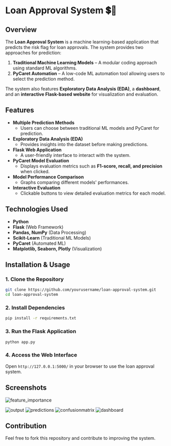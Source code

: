 


# Loan Approval System   💲🚀

## Overview  
The **Loan Approval System** is a machine learning-based application that predicts the risk flag for loan approvals. The system provides two approaches for prediction:  

1. **Traditional Machine Learning Models** – A modular coding approach using standard ML algorithms.  
2. **PyCaret Automation** – A low-code ML automation tool allowing users to select the prediction method.  

The system also features **Exploratory Data Analysis (EDA)**, a **dashboard**, and an **interactive Flask-based website** for visualization and evaluation.  

## Features  
- **Multiple Prediction Methods**  
  - Users can choose between traditional ML models and PyCaret for prediction.  
- **Exploratory Data Analysis (EDA)**  
  - Provides insights into the dataset before making predictions.  
- **Flask Web Application**  
  - A user-friendly interface to interact with the system.  
- **PyCaret Model Evaluation**  
  - Displays evaluation metrics such as **F1-score, recall, and precision** when clicked.  
- **Model Performance Comparison**  
  - Graphs comparing different models' performances.  
- **Interactive Evaluation**  
  - Clickable buttons to view detailed evaluation metrics for each model.  

## Technologies Used  
- **Python**  
- **Flask** (Web Framework)  
- **Pandas, NumPy** (Data Processing)  
- **Scikit-Learn** (Traditional ML Models)  
- **PyCaret** (Automated ML)  
- **Matplotlib, Seaborn, Plotly** (Visualization)  

## Installation & Usage  

### 1. Clone the Repository  
```bash
git clone https://github.com/yourusername/loan-approval-system.git
cd loan-approval-system
```

### 2. Install Dependencies  
```bash
pip install -r requirements.txt
```

### 3. Run the Flask Application  
```bash
python app.py
```

### 4. Access the Web Interface  
Open `http://127.0.0.1:5000/` in your browser to use the loan approval system.  

## Screenshots  

  
![feature_importance](https://github.com/user-attachments/assets/50ea1671-f09e-426c-b80b-ecadc3095799)

![output](https://github.com/user-attachments/assets/7a59b884-d72d-4ceb-91e1-07831f7909f9)
![predictions](https://github.com/user-attachments/assets/2f8210ee-37e1-4867-bdf8-18bf1cfffea2)
![confusionmatrix](https://github.com/user-attachments/assets/5dfb26fc-8ef6-4658-9a8e-e5472ff4b8d6)
![dashboard](https://github.com/user-attachments/assets/b52c3a14-e451-484b-ab50-53e9ed5ba891)

## Contribution  
Feel free to fork this repository and contribute to improving the system.  
